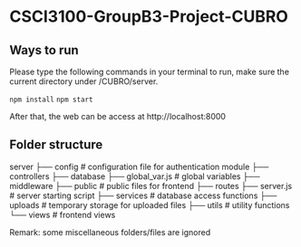 # CSCI3100-GroupB3-Project-CUBRO

## Ways to run

Please type the following commands in your terminal to run, make sure the current directory under /CUBRO/server.

`npm install`
`npm start`

After that, the web can be access at http://localhost:8000

## Folder structure

server
├── config # configuration file for authentication module
├── controllers
├── database
├── global_var.js # global variables
├── middleware
├── public # public files for frontend
├── routes
├── server.js # server starting script
├── services # database access functions
├── uploads # temporary storage for uploaded files
├── utils # utility functions
└── views # frontend views

Remark: some miscellaneous folders/files are ignored
